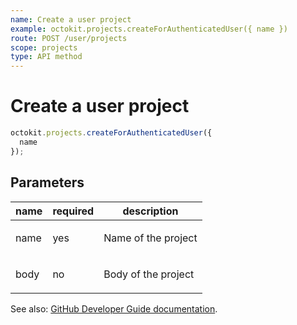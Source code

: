 ```yaml
---
name: Create a user project
example: octokit.projects.createForAuthenticatedUser({ name })
route: POST /user/projects
scope: projects
type: API method
---
```


# Create a user project

```js
octokit.projects.createForAuthenticatedUser({
  name
});
```

## Parameters

<table>
  <thead>
    <tr>
      <th>name</th>
      <th>required</th>
      <th>description</th>
    </tr>
  </thead>
  <tbody>
    <tr><td>name</td><td>yes</td><td>

Name of the project

</td></tr>
<tr><td>body</td><td>no</td><td>

Body of the project

</td></tr>
  </tbody>
</table>

See also: [GitHub Developer Guide documentation](https://docs.github.com/v3/projects/#create-a-user-project).
